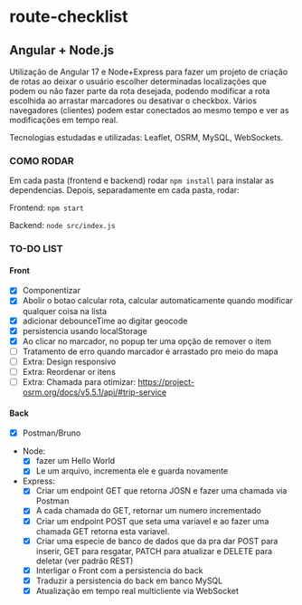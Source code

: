 # route-checklist

## Angular + Node.js

Utilização de Angular 17 e Node+Express para fazer um projeto de criação de rotas ao deixar o usuário escolher determinadas localizações que podem ou não fazer parte da rota desejada, podendo modificar a rota escolhida ao arrastar marcadores ou desativar o checkbox. Vários navegadores (clientes) podem estar conectados ao mesmo tempo e ver as modificações em tempo real.

Tecnologias estudadas e utilizadas: Leaflet, OSRM, MySQL, WebSockets.

### COMO RODAR

Em cada pasta (frontend e backend) rodar `npm install` para instalar as dependencias. Depois, separadamente em cada pasta, rodar:

Frontend: `npm start`

Backend: `node src/index.js`

### TO-DO LIST

#### Front

- [x] Componentizar
- [x] Abolir o botao calcular rota, calcular automaticamente quando modificar qualquer coisa na lista
- [x] adicionar debounceTime ao digitar geocode
- [x] persistencia usando localStorage
- [x] Ao clicar no marcador, no popup ter uma opção de remover o item
- [ ] Tratamento de erro quando marcador é arrastado pro meio do mapa
- [ ] Extra: Design responsivo
- [ ] Extra: Reordenar or itens
- [ ] Extra: Chamada para otimizar: <https://project-osrm.org/docs/v5.5.1/api/#trip-service>

#### Back

- [x] Postman/Bruno
- Node:
  - [x] fazer um Hello World
  - [x] Le um arquivo, incrementa ele e guarda novamente
- Express:
  - [x] Criar um endpoint GET que retorna JOSN e fazer uma chamada via Postman
  - [x] A cada chamada do GET, retornar um numero incrementado
  - [x] Criar um endpoint POST que seta uma variavel e ao fazer uma chamada GET retorna esta variavel.
  - [x] Criar uma especie de banco de dados que da pra dar POST para inserir, GET para resgatar, PATCH para atualizar e DELETE para deletar (ver padrão REST)
  - [x] Interligar o Front com a persistencia do back
  - [x] Traduzir a persistencia do back em banco MySQL
  - [x] Atualização em tempo real multicliente via WebSocket
